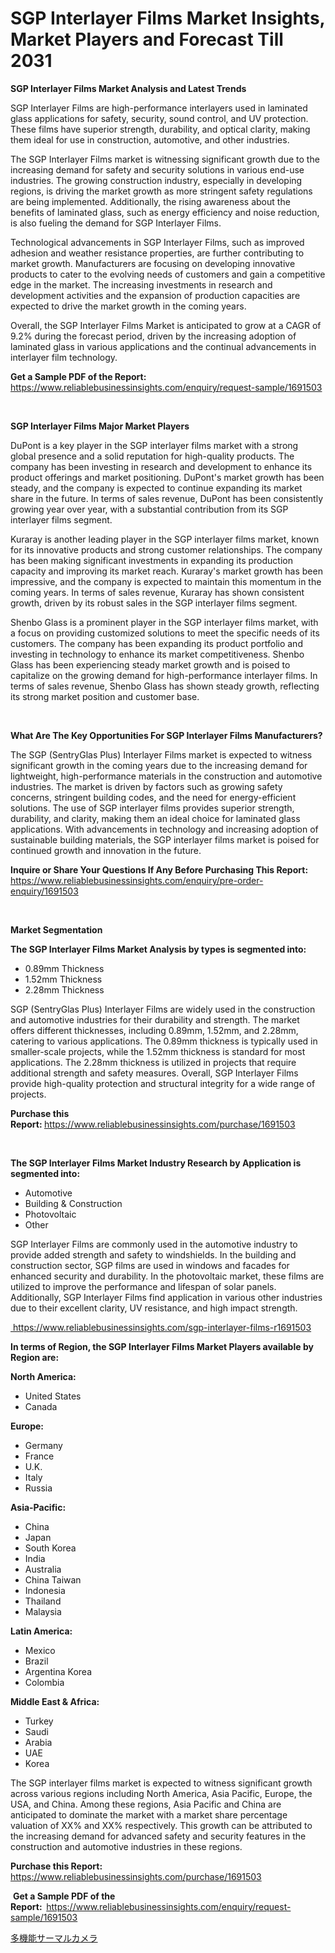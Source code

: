 <p><h1>SGP Interlayer Films Market Insights, Market Players and Forecast Till 2031</h1></p><p><strong>SGP Interlayer Films Market Analysis and Latest Trends</strong></p>
<p><p>SGP Interlayer Films are high-performance interlayers used in laminated glass applications for safety, security, sound control, and UV protection. These films have superior strength, durability, and optical clarity, making them ideal for use in construction, automotive, and other industries.</p><p>The SGP Interlayer Films market is witnessing significant growth due to the increasing demand for safety and security solutions in various end-use industries. The growing construction industry, especially in developing regions, is driving the market growth as more stringent safety regulations are being implemented. Additionally, the rising awareness about the benefits of laminated glass, such as energy efficiency and noise reduction, is also fueling the demand for SGP Interlayer Films.</p><p>Technological advancements in SGP Interlayer Films, such as improved adhesion and weather resistance properties, are further contributing to market growth. Manufacturers are focusing on developing innovative products to cater to the evolving needs of customers and gain a competitive edge in the market. The increasing investments in research and development activities and the expansion of production capacities are expected to drive the market growth in the coming years.</p><p>Overall, the SGP Interlayer Films Market is anticipated to grow at a CAGR of 9.2% during the forecast period, driven by the increasing adoption of laminated glass in various applications and the continual advancements in interlayer film technology.</p></p>
<p><strong>Get a Sample PDF of the Report:&nbsp;</strong> <a href="https://www.reliablebusinessinsights.com/enquiry/request-sample/1691503">https://www.reliablebusinessinsights.com/enquiry/request-sample/1691503</a></p>
<p>&nbsp;</p>
<p><strong>SGP Interlayer Films Major Market Players</strong></p>
<p><p>DuPont is a key player in the SGP interlayer films market with a strong global presence and a solid reputation for high-quality products. The company has been investing in research and development to enhance its product offerings and market positioning. DuPont's market growth has been steady, and the company is expected to continue expanding its market share in the future. In terms of sales revenue, DuPont has been consistently growing year over year, with a substantial contribution from its SGP interlayer films segment.</p><p>Kuraray is another leading player in the SGP interlayer films market, known for its innovative products and strong customer relationships. The company has been making significant investments in expanding its production capacity and improving its market reach. Kuraray's market growth has been impressive, and the company is expected to maintain this momentum in the coming years. In terms of sales revenue, Kuraray has shown consistent growth, driven by its robust sales in the SGP interlayer films segment.</p><p>Shenbo Glass is a prominent player in the SGP interlayer films market, with a focus on providing customized solutions to meet the specific needs of its customers. The company has been expanding its product portfolio and investing in technology to enhance its market competitiveness. Shenbo Glass has been experiencing steady market growth and is poised to capitalize on the growing demand for high-performance interlayer films. In terms of sales revenue, Shenbo Glass has shown steady growth, reflecting its strong market position and customer base.</p></p>
<p>&nbsp;</p>
<p><strong>What Are The Key Opportunities For SGP Interlayer Films Manufacturers?</strong></p>
<p><p>The SGP (SentryGlas Plus) Interlayer Films market is expected to witness significant growth in the coming years due to the increasing demand for lightweight, high-performance materials in the construction and automotive industries. The market is driven by factors such as growing safety concerns, stringent building codes, and the need for energy-efficient solutions. The use of SGP interlayer films provides superior strength, durability, and clarity, making them an ideal choice for laminated glass applications. With advancements in technology and increasing adoption of sustainable building materials, the SGP interlayer films market is poised for continued growth and innovation in the future.</p></p>
<p><strong>Inquire or Share Your Questions If Any Before Purchasing This Report:</strong> <a href="https://www.reliablebusinessinsights.com/enquiry/pre-order-enquiry/1691503">https://www.reliablebusinessinsights.com/enquiry/pre-order-enquiry/1691503</a></p>
<p>&nbsp;</p>
<p><strong>Market Segmentation</strong></p>
<p><strong>The SGP Interlayer Films Market Analysis by types is segmented into:</strong></p>
<p><ul><li>0.89mm Thickness</li><li>1.52mm Thickness</li><li>2.28mm Thickness</li></ul></p>
<p><p>SGP (SentryGlas Plus) Interlayer Films are widely used in the construction and automotive industries for their durability and strength. The market offers different thicknesses, including 0.89mm, 1.52mm, and 2.28mm, catering to various applications. The 0.89mm thickness is typically used in smaller-scale projects, while the 1.52mm thickness is standard for most applications. The 2.28mm thickness is utilized in projects that require additional strength and safety measures. Overall, SGP Interlayer Films provide high-quality protection and structural integrity for a wide range of projects.</p></p>
<p><strong>Purchase this Report:&nbsp;</strong><a href="https://www.reliablebusinessinsights.com/purchase/1691503">https://www.reliablebusinessinsights.com/purchase/1691503</a></p>
<p>&nbsp;</p>
<p><strong>The SGP Interlayer Films Market Industry Research by Application is segmented into:</strong></p>
<p><ul><li>Automotive</li><li>Building & Construction</li><li>Photovoltaic</li><li>Other</li></ul></p>
<p><p>SGP Interlayer Films are commonly used in the automotive industry to provide added strength and safety to windshields. In the building and construction sector, SGP films are used in windows and facades for enhanced security and durability. In the photovoltaic market, these films are utilized to improve the performance and lifespan of solar panels. Additionally, SGP Interlayer Films find application in various other industries due to their excellent clarity, UV resistance, and high impact strength.</p></p>
<p><a href="https://www.reliablebusinessinsights.com/sgp-interlayer-films-r1691503">&nbsp;https://www.reliablebusinessinsights.com/sgp-interlayer-films-r1691503</a></p>
<p><strong>In terms of Region, the SGP Interlayer Films Market Players available by Region are:</strong></p>
<p>
    <p> <strong> North America: </strong>
        <ul>
            <li>United States</li>
            <li>Canada</li>
        </ul>
        </p> 
    <p> <strong> Europe: </strong>
        <ul>
            <li>Germany</li>
            <li>France</li>
            <li>U.K.</li>
            <li>Italy</li>
            <li>Russia</li>
        </ul>
        </p> 
    <p> <strong> Asia-Pacific: </strong>
        <ul>
            <li>China</li>
            <li>Japan</li>
            <li>South Korea</li>
            <li>India</li>
            <li>Australia</li>
            <li>China Taiwan</li>
            <li>Indonesia</li>
            <li>Thailand</li>
            <li>Malaysia</li>
        </ul>
        </p> 
    <p> <strong> Latin America: </strong>
        <ul>
            <li>Mexico</li>
            <li>Brazil</li>
            <li>Argentina Korea</li>
            <li>Colombia</li>
        </ul>
        </p> 
    <p> <strong> Middle East & Africa: </strong>
        <ul>
            <li>Turkey</li>
            <li>Saudi</li>
            <li>Arabia</li>
            <li>UAE</li>
            <li>Korea</li>
        </ul>
    </p>
    </p>
<p><p>The SGP interlayer films market is expected to witness significant growth across various regions including North America, Asia Pacific, Europe, the USA, and China. Among these regions, Asia Pacific and China are anticipated to dominate the market with a market share percentage valuation of XX% and XX% respectively. This growth can be attributed to the increasing demand for advanced safety and security features in the construction and automotive industries in these regions.</p></p>
<p><strong>Purchase this Report: </strong><a href="https://www.reliablebusinessinsights.com/purchase/1691503">https://www.reliablebusinessinsights.com/purchase/1691503</a></p>
<p>&nbsp;<strong>Get a Sample PDF of the Report:&nbsp;&nbsp;</strong><a href="https://www.reliablebusinessinsights.com/enquiry/request-sample/1691503">https://www.reliablebusinessinsights.com/enquiry/request-sample/1691503</a></p>
<p><strong></strong></p>
<p><p><a href="https://medium.com/@jacksonmith1931/2024%E5%B9%B4%E3%81%8B%E3%82%892031%E5%B9%B4%E3%81%BE%E3%81%A7%E3%81%AE%E6%9C%9F%E9%96%93%E3%81%AE%E3%83%9E%E3%83%AB%E3%83%81%E6%A9%9F%E8%83%BD%E3%82%B5%E3%83%BC%E3%83%9E%E3%83%AB%E3%82%AB%E3%83%A1%E3%83%A9%E5%B8%82%E5%A0%B4%E3%81%AE%E5%88%86%E6%9E%90%E3%81%A8%E3%82%B5%E3%82%A4%E3%82%BA%E4%BA%88%E6%B8%AC-dbf378a498d8">多機能サーマルカメラ</a></p></p>
